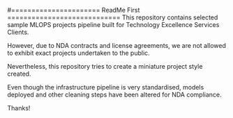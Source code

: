 
#====================== ReadMe First ============================
This repository contains selected sample MLOPS projects pipeline built for Technology Excellence Services Clients.

However, due to NDA contracts and license agreements, we are not allowed to exhibit exact projects undertaken to the public.

Nevertheless, this repository tries to create a miniature project style created. 

Even though the infrastructure pipeline is very standardised, models deployed and other cleaning steps have been altered for NDA compliance.

Thanks!


